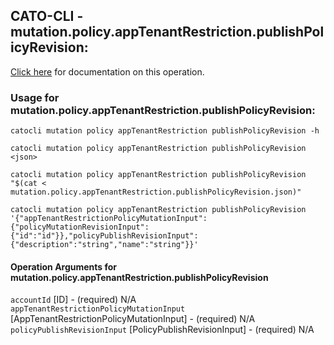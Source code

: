
## CATO-CLI - mutation.policy.appTenantRestriction.publishPolicyRevision:
[Click here](https://api.catonetworks.com/documentation/#mutation-mutation.policy.appTenantRestriction.publishPolicyRevision) for documentation on this operation.

### Usage for mutation.policy.appTenantRestriction.publishPolicyRevision:

`catocli mutation policy appTenantRestriction publishPolicyRevision -h`

`catocli mutation policy appTenantRestriction publishPolicyRevision <json>`

`catocli mutation policy appTenantRestriction publishPolicyRevision "$(cat < mutation.policy.appTenantRestriction.publishPolicyRevision.json)"`

`catocli mutation policy appTenantRestriction publishPolicyRevision '{"appTenantRestrictionPolicyMutationInput":{"policyMutationRevisionInput":{"id":"id"}},"policyPublishRevisionInput":{"description":"string","name":"string"}}'`


#### Operation Arguments for mutation.policy.appTenantRestriction.publishPolicyRevision ####

`accountId` [ID] - (required) N/A    
`appTenantRestrictionPolicyMutationInput` [AppTenantRestrictionPolicyMutationInput] - (required) N/A    
`policyPublishRevisionInput` [PolicyPublishRevisionInput] - (required) N/A    
